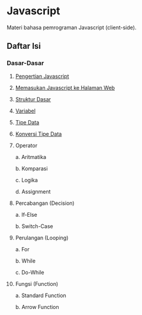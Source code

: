 # Javascript

Materi bahasa pemrograman Javascript (client-side).

## Daftar Isi

### Dasar-Dasar

1. [Pengertian Javascript](./01-pengertian-javascript.md)
2. [Memasukan Javascript ke Halaman Web](./02-memasukan-javascript-ke-halaman-web.md)
3. [Struktur Dasar](./03-struktur-dasar.md)
4. [Variabel](./04-variabel.md)
5. [Tipe Data](./05-tipe-data.md)
6. [Konversi Tipe Data](./06-konversi-tipe-data.md)
7. Operator

   a. Aritmatika

   b. Komparasi

   c. Logika

   d. Assignment

8. Percabangan (Decision)

   a. If-Else

   b. Switch-Case

9. Perulangan (Looping)

   a. For

   b. While

   c. Do-While

10. Fungsi (Function)

    a. Standard Function

    b. Arrow Function

